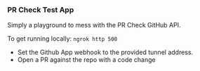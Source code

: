 ### PR Check Test App

Simply a playground to mess with the PR Check GitHub API.

To get running locally: `ngrok http 500`
- Set the Github App webhook to the provided tunnel address.
- Open a PR against the repo with a code change
